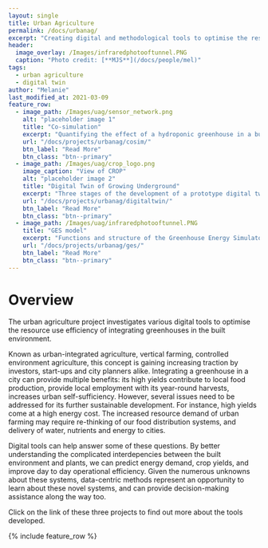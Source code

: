 ```yaml
---
layout: single
title: Urban Agriculture
permalink: /docs/urbanag/
excerpt: "Creating digital and methodological tools to optimise the resource use efficiency of urban agriculture"
header:
  image_overlay: /Images/infraredphotooftunnel.PNG
  caption: "Photo credit: [**MJS**](/docs/people/mel)"
tags:
  - urban agriculture
  - digital twin
author: "Melanie"
last_modified_at: 2021-03-09
feature_row:
  - image_path: /Images/uag/sensor_network.png
    alt: "placeholder image 1"
    title: "Co-simulation"
    excerpt: "Quantifying the effect of a hydroponic greenhouse in a building"
    url: "/docs/projects/urbanag/cosim/"
    btn_label: "Read More"
    btn_class: "btn--primary"
  - image_path: /Images/uag/crop_logo.png
    image_caption: "View of CROP"
    alt: "placeholder image 2"
    title: "Digital Twin of Growing Underground"
    excerpt: "Three stages of the development of a prototype digital twin."
    url: "/docs/projects/urbanag/digitaltwin/"
    btn_label: "Read More"
    btn_class: "btn--primary"
  - image_path: /Images/uag/infraredphotooftunnel.PNG
    title: "GES model"
    excerpt: "Functions and structure of the Greenhouse Energy Simulator."
    url: "/docs/projects/urbanag/ges/"
    btn_label: "Read More"
    btn_class: "btn--primary"
---
```


# Overview

The urban agriculture project investigates various digital tools to optimise the resource use efficiency of integrating greenhouses in the built environment. 

Known as urban-integrated agriculture, vertical farming, controlled environment agriculture, this concept is gaining increasing traction  by investors, start-ups and city planners alike. Integrating a greenhouse in a city can provide multiple benefits: its high yields contribute to local food production, provide local employment with its year-round harvests, increases urban self-sufficiency. However, several issues need to be addressed for its further sustainable development. For instance, high yields come at a high energy cost. The increased resource demand of urban farming may require re-thinking of our food distribution systems, and delivery of water, nutrients and energy to cities.

Digital tools can help answer some of these questions. By better understanding the complicated interdepencies between the built environment and plants, we can predict energy demand, crop yields, and improve day to day operational efficiency. Given the numerous unknowns about these systems, data-centric methods represent an opportunity to learn about these novel systems, and can provide decision-making assistance along the way too. 

Click on the link of these three projects to find out more about the tools developed.

{% include feature_row %}

